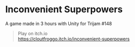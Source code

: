 # Inconvenient Superpowers
A game made in 3 hours with Unity for Trijam #148

> Play on itch.io  
> https://cloutfroggo.itch.io/inconvenient-superpowers

